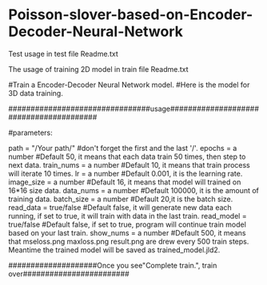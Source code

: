 # Poisson-slover-based-on-Encoder-Decoder-Neural-Network

Test usage in test file Readme.txt





The usage of training 2D model in train file Readme.txt




#Train a Encoder-Decoder Neural Network model.
#Here is the model for 3D data training.

################################usage########################################

#parameters:

path = "/Your path/"               #don't forget the first and the last '/'.
epochs = a number                #Default 50, it means that each data train 50 times, then step to next data.
train_nums = a number          #Default 10, it means that train process will iterate 10 times.
lr = a number                         #Default 0.001, it is the learning rate.
image_size = a number           #Default 16, it means that model will trained on 16*16 size data.
data_nums = a number           #Default 100000, it is the amount of training data.
batch_size = a number            #Default 20,it is the batch size.
read_data = true/false            #Default false, it will generate new data each running, if set to true, it will train with data in the last train.
read_model = true/false         #Default false, if set to true, program will continue train model based on your last train.
show_nums = a number         #Default 500, it means that mseloss.png maxloss.png result.png are drew every 500 train steps. Meantime the trained model will be saved as trained_model.jld2.


####################Once you see"Complete train.", train over########################
